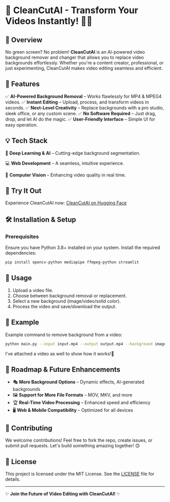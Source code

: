 # 🚀 CleanCutAI - Transform Your Videos Instantly! 🎥✨

## 📌 Overview
No green screen? No problem! **CleanCutAI** is an AI-powered video background remover and changer that allows you to replace video backgrounds effortlessly. Whether you're a content creator, professional, or just experimenting, CleanCutAI makes video editing seamless and efficient. 

## 🎯 Features
✅ **AI-Powered Background Removal** – Works flawlessly for MP4 & MPEG4 videos.
✅ **Instant Editing** – Upload, process, and transform videos in seconds.
✅ **Next-Level Creativity** – Replace backgrounds with a pro studio, sleek office, or any custom scene.
✅ **No Software Required** – Just drag, drop, and let AI do the magic.
✅ **User-Friendly Interface** – Simple UI for easy operation.

## 💡 Tech Stack
🚀 **Deep Learning & AI** – Cutting-edge background segmentation.

💻 **Web Development** – A seamless, intuitive experience.

🎨 **Computer Vision** – Enhancing video quality in real time.

## 🔗 Try It Out
Experience CleanCutAI now: [CleanCutAI on Hugging Face](https://huggingface.co/spaces/maithililok25/CleanCutAI)

## 🛠️ Installation & Setup
### Prerequisites
Ensure you have Python 3.8+ installed on your system. Install the required dependencies:
```bash
pip install opencv-python mediapipe ffmpeg-python streamlit
```


## 📸 Usage
1. Upload a video file.
2. Choose between background removal or replacement.
3. Select a new background (image/video/solid color).
4. Process the video and save/download the output.

## 📌 Example
Example command to remove background from a video:
```bash
python main.py --input input.mp4 --output output.mp4 --background image.jpg
```

I've attached a video as well to show how it works!🙌

## 🚀 Roadmap & Future Enhancements
- 🎭 **More Background Options** – Dynamic effects, AI-generated backgrounds
- 🖼️ **Support for More File Formats** – MOV, MKV, and more
- 🏆 **Real-Time Video Processing** – Enhanced speed and efficiency
- 🖥️ **Web & Mobile Compatibility** – Optimized for all devices

## 🤝 Contributing
We welcome contributions! Feel free to fork the repo, create issues, or submit pull requests. Let's build something amazing together! 😊

## 📜 License
This project is licensed under the MIT License. See the [LICENSE](LICENSE) file for details.

---
✨ **Join the Future of Video Editing with CleanCutAI!** ✨
